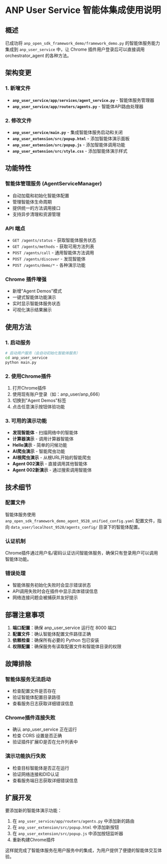 # ANP User Service 智能体集成使用说明

## 概述

已成功将 `anp_open_sdk_framework_demo/framework_demo.py` 的智能体服务能力集成到 `anp_user_service` 中，让 Chrome 插件用户登录后可以直接调用 orchestrator_agent 的各种方法。

## 架构变更

### 1. 新增文件
- **`anp_user_service/app/services/agent_service.py`** - 智能体服务管理器
- **`anp_user_service/app/routers/agents.py`** - 智能体API路由处理器

### 2. 修改文件
- **`anp_user_service/main.py`** - 集成智能体服务启动和关闭
- **`anp_user_extension/src/popup.html`** - 添加智能体演示面板
- **`anp_user_extension/src/popup.js`** - 添加智能体调用功能
- **`anp_user_extension/src/style.css`** - 添加智能体演示样式

## 功能特性

### 智能体管理服务 (AgentServiceManager)
- 自动加载和初始化智能体配置
- 管理智能体生命周期
- 提供统一的方法调用接口
- 支持异步清理和资源管理

### API 端点
- `GET /agents/status` - 获取智能体服务状态
- `GET /agents/methods` - 获取可用方法列表
- `POST /agents/call` - 通用智能体方法调用
- `POST /agents/discover` - 发现智能体
- `POST /agents/demo/*` - 各种演示功能

### Chrome 插件增强
- 新增"Agent Demos"模式
- 一键式智能体功能演示
- 实时显示智能体服务状态
- 可视化演示结果展示

## 使用方法

### 1. 启动服务
```bash
# 启动用户服务（会自动初始化智能体服务）
cd anp_user_service
python main.py
```

### 2. 使用Chrome插件
1. 打开Chrome插件
2. 使用现有账户登录（如：anp_user/anp_666）
3. 切换到"Agent Demos"标签
4. 点击任意演示按钮体验功能

### 3. 可用的演示功能
- **发现智能体** - 扫描网络中的智能体
- **计算器演示** - 调用计算器智能体
- **Hello演示** - 简单的问候功能
- **AI爬虫演示** - 智能爬虫功能
- **AI根爬虫演示** - 从根URL开始的智能爬虫
- **Agent 002演示** - 直接调用其他智能体
- **Agent 002新演示** - 通过搜索调用智能体

## 技术细节

### 配置文件
智能体服务使用 `anp_open_sdk_framework_demo_agent_9528_unified_config.yaml` 配置文件，指向 `data_user/localhost_9528/agents_config/` 目录下的智能体配置。

### 认证机制
Chrome插件通过用户名/密码认证访问智能体服务，确保只有登录用户可以调用智能体功能。

### 错误处理
- 智能体服务初始化失败时会显示错误状态
- API调用失败时会在插件中显示具体错误信息
- 网络连接问题会被捕获并友好提示

## 部署注意事项

1. **端口配置**：确保 anp_user_service 运行在 8000 端口
2. **配置文件**：确认智能体配置文件路径正确
3. **依赖检查**：确保所有必要的 Python 包已安装
4. **权限配置**：确保服务有读取配置文件和智能体目录的权限

## 故障排除

### 智能体服务无法启动
- 检查配置文件是否存在
- 验证智能体配置目录路径
- 查看服务日志获取详细错误信息

### Chrome插件连接失败
- 确认 anp_user_service 正在运行
- 检查 CORS 设置是否正确
- 验证插件扩展ID是否在允许列表中

### 演示功能执行失败
- 检查目标智能体是否正在运行
- 验证网络连接和DID认证
- 查看服务端日志获取详细错误信息

## 扩展开发

要添加新的智能体演示功能：

1. 在 `anp_user_service/app/routers/agents.py` 中添加新的路由
2. 在 `anp_user_extension/src/popup.html` 中添加新按钮
3. 在 `anp_user_extension/src/popup.js` 中添加按钮监听器
4. 重新构建Chrome插件

这样就完成了智能体服务在用户服务中的集成，为用户提供了便捷的智能体交互体验。